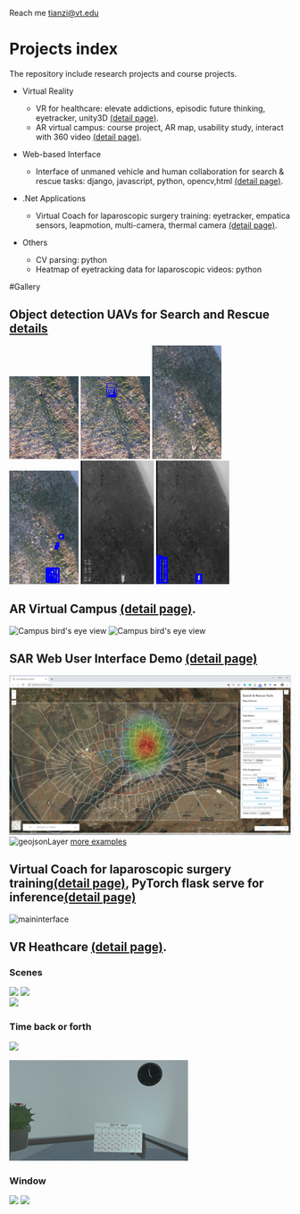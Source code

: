 
Reach me tianzi@vt.edu

<!---
wtianzi/wtianzi is a ✨ special ✨ repository because its `README.md` (this file) appears on your GitHub profile.
You can click the Preview link to take a look at your changes.
--->
# Projects index
The repository include research projects and course projects.
- Virtual Reality
	- VR for healthcare: elevate addictions, episodic future thinking, eyetracker, unity3D [(detail page)](https://github.com/wtianzi/AutonoeticStudy).
	- AR virtual campus: course project, AR map, usability study, interact with 360 video [(detail page)](https://github.com/wtianzi/ARVirtualCampus).

- Web-based Interface
	- Interface of unmaned vehicle and human collaboration for search & rescue tasks: django, javascript, python, opencv,html [(detail page)](https://github.com/wtianzi/SARWeb/tree/watershed).

- .Net Applications
	- Virtual Coach for laparoscopic surgery training: eyetracker, empatica sensors, leapmotion, multi-camera, thermal camera [(detail page)](https://github.com/wtianzi/VirtualCoach_Multicam).


- Others
	- CV parsing: python
	- Heatmap of eyetracking data for laparoscopic videos: python


#Gallery
## Object detection UAVs for Search and Rescue [details](https://github.com/wtianzi/objectdetection/)
![rgb](https://github.com/wtianzi/objectdetection/blob/main/images/test/sar5_r.png)
![rgb](https://github.com/wtianzi/objectdetection/blob/main/images/test/sar5_r_101.png)
![rgb](https://github.com/wtianzi/objectdetection/blob/main/images/sar1_r.png)
![rgb](https://github.com/wtianzi/objectdetection/blob/main/images/sar1_r_101.png)
![thermal](https://github.com/wtianzi/objectdetection/blob/main/images/sar1_t.png)
![thermal](https://github.com/wtianzi/objectdetection/blob/main/images/sar1_t_101.png)

## AR Virtual Campus [(detail page)](https://github.com/wtianzi/ARVirtualCampus).
![Campus bird's eye view](https://github.com/wtianzi/ARVirtualCampus/blob/master/example/giphy(1).gif)
![Campus bird's eye view](https://github.com/wtianzi/ARVirtualCampus/blob/master/example/giphy(2).gif)

## SAR Web User Interface Demo [(detail page)](https://github.com/wtianzi/SARWeb)
![Web interface](https://github.com/wtianzi/SARWeb/blob/watershed/screen/step6_assign_teams.png)
![geojsonLayer](https://github.com/wtianzi/SARWeb/blob/master/screen/heatmap_esri.png)
[more examples](https://github.com/wtianzi/SARWeb/blob/master/screen/)

## Virtual Coach for laparoscopic surgery training[(detail page)](https://github.com/wtianzi/VirtualCoach_Multicam), PyTorch flask serve for inference[(detail page)](https://github.com/wtianzi/pytorchflaskserver)
![maininterface](https://github.com/wtianzi/VirtualCoach_Multicam/blob/master/screen/mainwindow.png)

## VR Heathcare [(detail page)](https://github.com/wtianzi/AutonoeticStudy).
### Scenes
![](https://github.com/wtianzi/AutonoeticStudy/blob/master/2017-06-02_173100/beach.gif)
![](https://github.com/wtianzi/AutonoeticStudy/blob/master/2017-06-02_173100/island.gif)	
![](https://github.com/wtianzi/AutonoeticStudy/blob/master/2017-06-02_173100/woods.gif)

### Time back or forth
![](https://github.com/wtianzi/AutonoeticStudy/blob/master/2017-06-02_173100/6_days_ago.gif)

![](https://github.com/wtianzi/AutonoeticStudy/blob/master/2017-06-02_173100/yesterday.gif)

### Window
![](https://github.com/wtianzi/AutonoeticStudy/blob/master/2017-06-02_173100/snow.gif)
![](https://github.com/wtianzi/AutonoeticStudy/blob/master/2017-06-02_173100/sunny.gif)

